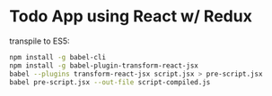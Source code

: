 # Todo App using React w/ Redux

transpile to ES5:




```sh
npm install -g babel-cli
npm install -g babel-plugin-transform-react-jsx
babel --plugins transform-react-jsx script.jsx > pre-script.jsx
babel pre-script.jsx --out-file script-compiled.js
```